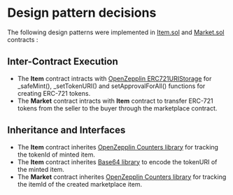 # Design pattern decisions

The following design patterns were implemented in [Item.sol](https://github.com/AbhinavXT/BlockBuy/blob/main/contracts/Item.sol) and [Market.sol](https://github.com/AbhinavXT/BlockBuy/blob/main/contracts/Market.sol) contracts :

## Inter-Contract Execution

-   The **Item** contract intracts with [OpenZepplin ERC721URIStorage](https://github.com/OpenZeppelin/openzeppelin-contracts/blob/master/contracts/token/ERC721/extensions/ERC721URIStorage.sol) for \_safeMint(), \_setTokenURI() and setApprovalForAll() functions for creating ERC-721 tokens.
-   The **Market** contract intracts with **Item** contract to transfer ERC-721 tokens from the seller to the buyer through the marketplace contract.

## Inheritance and Interfaces

-   The **Item** contract inherites [OpenZepplin Counters library](https://github.com/OpenZeppelin/openzeppelin-contracts/blob/master/contracts/token/ERC721/extensions/ERC721URIStorage.sol) for tracking the tokenId of minted item.
-   The **Item** contract inherites [Base64 library](https://github.com/AbhinavXT/BlockBuy/blob/main/contracts/libraries/Base64.sol) to encode the tokenURI of the minted item.
-   The **Market** contract inherites [OpenZepplin Counters library](https://github.com/OpenZeppelin/openzeppelin-contracts/blob/master/contracts/token/ERC721/extensions/ERC721URIStorage.sol) for tracking the itemId of the created marketplace item.
